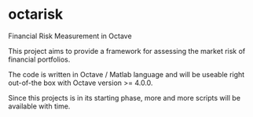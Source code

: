 # octarisk
Financial Risk Measurement in Octave

This project aims to provide a framework for assessing the market risk of financial portfolios.

The code is written in Octave / Matlab language and will be useable right out-of-the box with Octave version >= 4.0.0.

Since this projects is in its starting phase, more and more scripts will be available with time.

